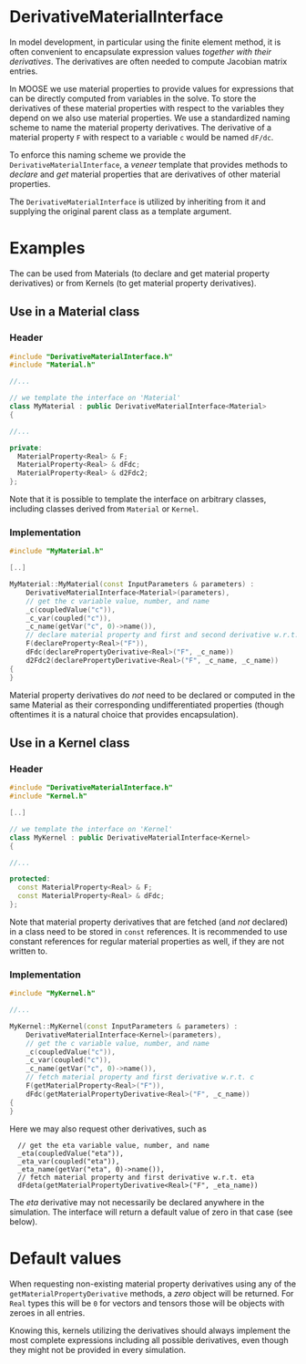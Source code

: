 # DerivativeMaterialInterface

In model development, in particular using the finite element method, it is often convenient to encapsulate expression values _together with their derivatives_. The derivatives are often needed to compute Jacobian matrix entries.

In MOOSE we use material properties to provide values for expressions that can be directly computed from variables in the solve. To store the derivatives of these material properties with respect to the variables they depend on we also use material properties. We use a standardized naming scheme to name the material property derivatives. The derivative of a material property `F` with respect to a variable `c` would be named `dF/dc`.

To enforce this naming scheme we provide the ```DerivativeMaterialInterface```, a _veneer_ template that provides methods to _declare_ and _get_ material properties that are derivatives of other material properties.

The ```DerivativeMaterialInterface``` is utilized by inheriting from it and supplying the original parent class as a template argument.

# Examples

The  can be used from Materials (to declare and get material property derivatives) or from Kernels (to get material property derivatives).

## Use in a Material class

### Header
```c++
#include "DerivativeMaterialInterface.h"
#include "Material.h"

//...

// we template the interface on 'Material'
class MyMaterial : public DerivativeMaterialInterface<Material>
{

//...

private:
  MaterialProperty<Real> & F;
  MaterialProperty<Real> & dFdc;
  MaterialProperty<Real> & d2Fdc2;
};
```

Note that it is possible to template the interface on arbitrary classes, including classes derived from ```Material``` or ```Kernel```.

### Implementation
```c++
#include "MyMaterial.h"

[..]

MyMaterial::MyMaterial(const InputParameters & parameters) :
    DerivativeMaterialInterface<Material>(parameters),
    // get the c variable value, number, and name
    _c(coupledValue("c")),
    _c_var(coupled("c")),
    _c_name(getVar("c", 0)->name()),
    // declare material property and first and second derivative w.r.t. c
    F(declareProperty<Real>("F")),
    dFdc(declarePropertyDerivative<Real>("F", _c_name))
    d2Fdc2(declarePropertyDerivative<Real>("F", _c_name, _c_name))
{
}
```

Material property derivatives do _not_ need to be declared or computed in the same Material as their corresponding undifferentiated properties (though oftentimes it is a natural choice that provides encapsulation).

## Use in a Kernel class

### Header
```c++
#include "DerivativeMaterialInterface.h"
#include "Kernel.h"

[..]

// we template the interface on 'Kernel'
class MyKernel : public DerivativeMaterialInterface<Kernel>
{

//...

protected:
  const MaterialProperty<Real> & F;
  const MaterialProperty<Real> & dFdc;
};
```

Note that material property derivatives that are fetched (and _not_ declared) in a class need to be stored in ```const``` references. It is recommended to use constant references for regular material properties as well, if they are not written to.

### Implementation
```c++
#include "MyKernel.h"

//...

MyKernel::MyKernel(const InputParameters & parameters) :
    DerivativeMaterialInterface<Kernel>(parameters),
    // get the c variable value, number, and name
    _c(coupledValue("c")),
    _c_var(coupled("c")),
    _c_name(getVar("c", 0)->name()),
    // fetch material property and first derivative w.r.t. c
    F(getMaterialProperty<Real>("F")),
    dFdc(getMaterialPropertyDerivative<Real>("F", _c_name))
{
}
```

Here we may also request other derivatives, such as

```
  // get the eta variable value, number, and name
  _eta(coupledValue("eta")),
  _eta_var(coupled("eta")),
  _eta_name(getVar("eta", 0)->name()),
  // fetch material property and first derivative w.r.t. eta
  dFdeta(getMaterialPropertyDerivative<Real>("F", _eta_name))
```

The _eta_ derivative may not necessarily be declared anywhere in the simulation. The interface will return a default value of zero in that case (see below).

# Default values

When requesting non-existing material property derivatives using any of the ```getMaterialPropertyDerivative``` methods, a _zero_ object will be returned. For ```Real``` types this will be `0` for vectors and tensors those will be objects with zeroes in all entries.

Knowing this, kernels utilizing the derivatives should always implement the most complete expressions including all possible derivatives, even though they might not be provided in every simulation.
